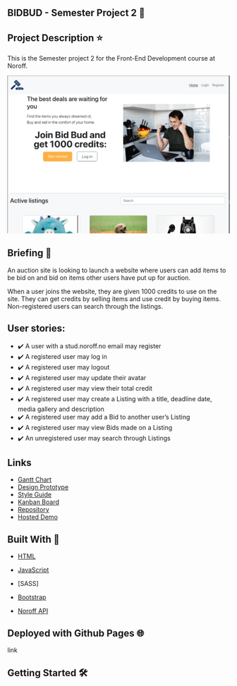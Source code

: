 ## BIDBUD -  Semester Project 2  :hammer:

## Project Description :star:

This is the Semester project 2 for the Front-End Development course at Noroff. 

![semester-project-2](images/bidbud.png)


## Briefing :memo:
An auction site is looking to launch a website where users can add items to be bid on and bid on items other users have put up for auction.

When a user joins the website, they are given 1000 credits to use on the site. They can get credits by selling items and use credit by buying items. Non-registered users can search through the listings.


## User stories:

- :heavy_check_mark: A user with a stud.noroff.no email may register
- :heavy_check_mark: A registered user may log in
- :heavy_check_mark: A registered user may logout
- :heavy_check_mark: A registered user may update their avatar
- :heavy_check_mark: A registered user may view their total credit
- :heavy_check_mark: A registered user may create a Listing with a title, deadline date, media gallery and description
- :heavy_check_mark: A registered user may add a Bid to another user’s Listing
- :heavy_check_mark: A registered user may view Bids made on a Listing
- :heavy_check_mark: An unregistered user may search through Listings


## Links

- [Gantt Chart](https://github.com/users/Emilyrf/projects/1/views/2)
- [Design Prototype](https://xd.adobe.com/view/8464beca-3e48-4cc3-a9a0-fd4dfd4b1c14-d137/)
- [Style Guide](https://xd.adobe.com/view/b2e3c53a-fdd4-43c2-a22f-1d70dcee839a-e7b0/)
- [Kanban Board ](https://github.com/users/Emilyrf/projects/1/views/1)
- [Repository ](https://github.com/Emilyrf/semester-project-2-emilyrf)
- [Hosted Demo ](https://loquacious-yeot-03cf33.netlify.app)

  
## Built With :wrench:

- [HTML](https://developer.mozilla.org/en-US/docs/Web/HTML)
- [JavaScript](https://developer.mozilla.org/en-US/docs/Web/JavaScript)
- [SASS]
- [Bootstrap](https://blog.getbootstrap.com)

- [Noroff API](https://docs.noroff.dev)

## Deployed with Github Pages :globe_with_meridians:

link

## Getting Started :hammer_and_wrench:






